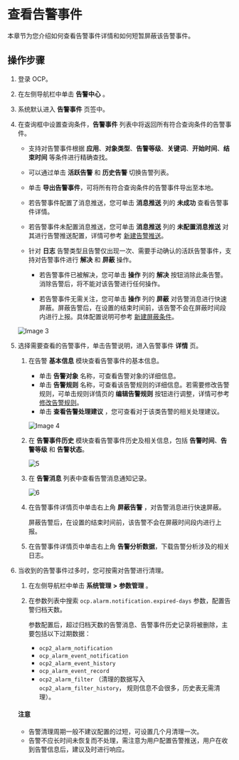 # 查看告警事件

本章节为您介绍如何查看告警事件详情和如何短暂屏蔽该告警事件。

## 操作步骤

1. 登录 OCP。

2. 在左侧导航栏中单击 **告警中心** 。

3. 系统默认进入 **告警事件** 页签中。

4. 在查询框中设置查询条件，**告警事件** 列表中将返回所有符合查询条件的告警事件。

    * 支持对告警事件根据 **应用**、**对象类型**、**告警等级**、**关键词**、**开始时间**、**结束时间** 等条件进行精确查找。

    * 可以通过单击 **活跃告警** 和 **历史告警** 切换告警列表。

    * 单击 **导出告警事件**，可将所有符合查询条件的告警事件导出至本地。

    * 若告警事件配置了消息推送，您可单击 **消息推送** 列的 **未成功** 查看告警事件详情。

    * 若告警事件未配置消息推送，您可单击 **消息推送** 列的 **未配置消息推送** 对其进行告警推送配置，详情可参考 [新建告警推送](600.manage-alert-push/100.create-an-alert-push.md)。

    * 针对 **日志** 告警类型且告警仅出现一次、需要手动确认的活跃告警事件，支持对告警事件进行 **解决** 和 **屏蔽** 操作。

      * 若告警事件已被解决，您可单击 **操作** 列的 **解决** 按钮消除此条告警。消除告警后，将不能对该告警进行任何操作。

      * 若告警事件无需关注，您可单击 **操作** 列的 **屏蔽** 对告警消息进行快速屏蔽。屏蔽告警后，在设置的结束时间前，该告警不会在屏蔽时间段内进行上报。具体配置说明可参考 [新建屏蔽条件](800.manage-blocking-conditions/100.create-a-blocking-condition.md)。

    ![Image 3](https://obbusiness-private.oss-cn-shanghai.aliyuncs.com/doc/img/ocp/430/%E5%91%8A%E8%AD%A6%E4%BA%8B%E4%BB%B6%E5%88%97%E8%A1%A81.png)

5. 选择需要查看的告警事件，单击告警说明，进入告警事件 **详情** 页。

   1. 在告警 **基本信息** 模块查看告警事件的基本信息。

       * 单击 **告警对象** 名称，可查看告警对象的详细信息。
       * 单击 **告警规则** 名称，可查看该告警规则的详细信息。若需要修改告警规则，可单击规则详情页的 **编辑告警规则** 按钮进行调整，详情可参考 [修改告警规则](300.manage-alert-rules/400.edit-an-alert-rule.md)。
       * 单击 **查看告警处理建议** ，您可查看对于该类告警的相关处理建议。

        ![Image 4](https://obbusiness-private.oss-cn-shanghai.aliyuncs.com/doc/img/ocp/430/%E5%91%8A%E8%AD%A6%E6%B6%88%E6%81%AF%E4%BF%A1%E6%81%AF.png)

   2. 在 **告警事件历史** 模块查看告警事件历史及相关信息，包括 **告警时间**、**告警等级** 和 **告警状态**。

       ![5](https://obbusiness-private.oss-cn-shanghai.aliyuncs.com/doc/img/ocp/420/%E5%91%8A%E8%AD%A6%E4%BA%8B%E4%BB%B6%E5%8E%86%E5%8F%B2.png)

   3. 在 **告警消息** 列表中查看告警消息通知记录。

       ![6](https://obbusiness-private.oss-cn-shanghai.aliyuncs.com/doc/img/ocp/420/%E5%91%8A%E8%AD%A6%E6%B6%88%E6%81%AF.png)

   4. 在告警事件详情页中单击右上角 **屏蔽告警** ，对告警消息进行快速屏蔽。

      屏蔽告警后，在设置的结束时间前，该告警不会在屏蔽时间段内进行上报。

   5. 在告警事件详情页中单击右上角 **告警分析数据**，下载告警分析涉及的相关日志。

6. 当收到的告警事件过多时，您可按需对告警进行清理。

     1. 在左侧导航栏中单击 **系统管理** **\>** **参数管理** 。
     2. 在参数列表中搜索 `ocp.alarm.notification.expired-days` 参数，配置告警归档天数。

          参数配置后，超过归档天数的告警消息、告警事件历史记录将被删除，主要包括以下过期数据：

        * `ocp2_alarm_notification`
        * `ocp_alarm_event_notification`
        * `ocp2_alarm_event_history`
        * `ocp_alarm_event_record`
        * `ocp2_alarm_filter` （清理的数据写入   `ocp2_alarm_filter_history`， 规则信息不会很多，历史表无需清理）。

     <main id="notice" type='notice'>
     <h4>注意</h4>
     <p><ul><li>告警清理周期一般不建议配置的过短，可设置几个月清理一次。</li><li>告警不应长时间未恢复而不处理，需注意为用户配置告警推送，用户在收到告警信息后，建议及时进行响应。</li><ul></p>
     </main>
